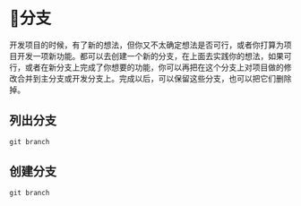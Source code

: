 # 分支

开发项目的时候，有了新的想法，但你又不太确定想法是否可行，或者你打算为项目开发一项新功能。都可以去创建一个新的分支，在上面去实践你的想法，如果可行，或者在新分支上完成了你想要的功能，你可以再把在这个分支上对项目做的修改合并到主分支或开发分支上。完成以后，可以保留这些分支，也可以把它们删除掉。

## 列出分支

```
git branch
```

## 创建分支

```
git branch 
```



